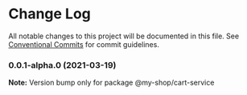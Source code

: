 # Change Log

All notable changes to this project will be documented in this file.
See [Conventional Commits](https://conventionalcommits.org) for commit guidelines.

### 0.0.1-alpha.0 (2021-03-19)

**Note:** Version bump only for package @my-shop/cart-service

